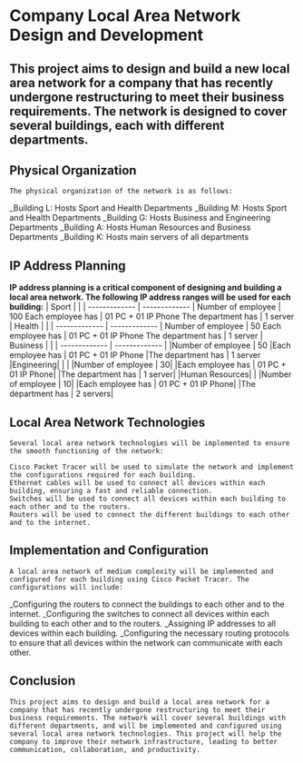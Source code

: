 # Company Local Area Network Design and Development
## This project aims to design and build a new local area network for a company that has recently undergone restructuring to meet their business requirements. The network is designed to cover several buildings, each with different departments.

## Physical Organization
    The physical organization of the network is as follows:

 _Building L: Hosts Sport and Health Departments
 _Building M: Hosts Sport and Health Departments
 _Building G: Hosts Business and Engineering Departments
 _Building A: Hosts Human Resources and Business Departments
 _Building K: Hosts main servers of all departments
## IP Address Planning
**IP address planning is a critical component of designing and building a local area network. The following IP address ranges will be used for each building:**
| Sport |  |
| ------------- | ------------- |
Number of employee | 100
Each employee has | 01 PC + 01 IP Phone
The department has | 1 server
| Health |  |
| ------------- | ------------- |
Number of employee | 50
Each employee has | 01 PC + 01 IP Phone
The department has | 1 server
| Business | |
| ------------- | ------------- |
|Number of employee | 50
|Each employee has | 01 PC + 01 IP Phone
|The department has | 1 server
|Engineering| | |
|Number of employee | 30|
|Each employee has | 01 PC + 01 IP Phone|
|The department has | 1 server|
|Human Resources| |
|Number of employee | 10|
|Each employee has | 01 PC + 01 IP Phone|
|The department has | 2 servers|

## Local Area Network Technologies
    Several local area network technologies will be implemented to ensure the smooth functioning of the network:

    Cisco Packet Tracer will be used to simulate the network and implement the configurations required for each building.
    Ethernet cables will be used to connect all devices within each building, ensuring a fast and reliable connection.
    Switches will be used to connect all devices within each building to each other and to the routers.
    Routers will be used to connect the different buildings to each other and to the internet.
## Implementation and Configuration
    A local area network of medium complexity will be implemented and configured for each building using Cisco Packet Tracer. The configurations will include:

_Configuring the routers to connect the buildings to each other and to the internet.
_Configuring the switches to connect all devices within each building to each other and to the routers.
_Assigning IP addresses to all devices within each building.
_Configuring the necessary routing protocols to ensure that all devices within the network can communicate with each other.
## Conclusion
    This project aims to design and build a local area network for a company that has recently undergone restructuring to meet their business requirements. The network will cover several buildings with different departments, and will be implemented and configured using several local area network technologies. This project will help the company to improve their network infrastructure, leading to better communication, collaboration, and productivity.
